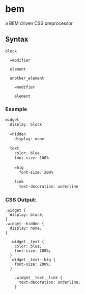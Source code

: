 bem
===

a BEM driven CSS preprocessor

Syntax
------

```
block
  
  =modifier
    
  element
  
  another_element
  
    =modifier
  
    element
```

### Example

```css
widget
  display: block
  
  =hidden
    display: none
  
  text
    color: blue
    font-size: 100%
  
    =big
      font-size: 200%
      
    link
      text-decoration: underline
```

### CSS Output:

```
.widget {
  display: block;
}
.widget--hidden {
  display: none;
}
    
  .widget__text {
    color: blue;
    font-size: 100%;
  }
  .widget__text--big {
    font-size: 200%;
  }
      
    .widget__text__link {
      text-decoration: underline;
    }
```

